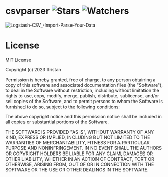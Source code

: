 # csvparser ![Stars](https://img.shields.io/github/stars/realTristan/csvparser?color=brightgreen) ![Watchers](https://img.shields.io/github/watchers/realTristan/csvparser?label=Watchers)
![Logstash-CSV_-Import-Parse-Your-Data](https://github.com/realTristan/csvparser/assets/75189508/bebb2481-ed6f-4565-bb33-00b8e9f3f3b9)

# License
MIT License

Copyright (c) 2023 Tristan

Permission is hereby granted, free of charge, to any person obtaining a copy
of this software and associated documentation files (the "Software"), to deal
in the Software without restriction, including without limitation the rights
to use, copy, modify, merge, publish, distribute, sublicense, and/or sell
copies of the Software, and to permit persons to whom the Software is
furnished to do so, subject to the following conditions:

The above copyright notice and this permission notice shall be included in all
copies or substantial portions of the Software.

THE SOFTWARE IS PROVIDED "AS IS", WITHOUT WARRANTY OF ANY KIND, EXPRESS OR
IMPLIED, INCLUDING BUT NOT LIMITED TO THE WARRANTIES OF MERCHANTABILITY,
FITNESS FOR A PARTICULAR PURPOSE AND NONINFRINGEMENT. IN NO EVENT SHALL THE
AUTHORS OR COPYRIGHT HOLDERS BE LIABLE FOR ANY CLAIM, DAMAGES OR OTHER
LIABILITY, WHETHER IN AN ACTION OF CONTRACT, TORT OR OTHERWISE, ARISING FROM,
OUT OF OR IN CONNECTION WITH THE SOFTWARE OR THE USE OR OTHER DEALINGS IN THE
SOFTWARE.

